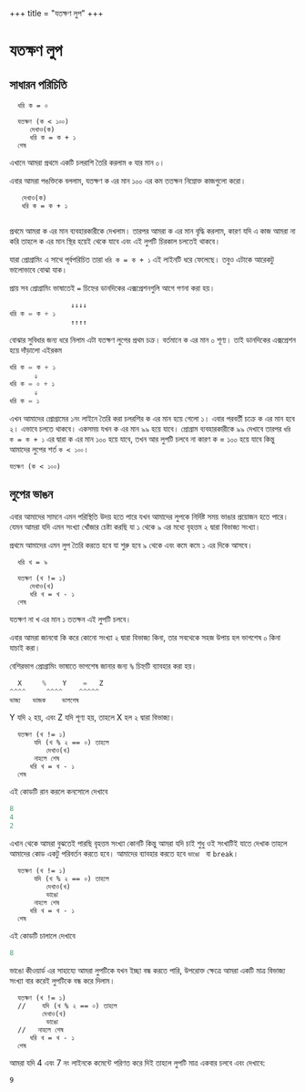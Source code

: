 +++
title = "যতক্ষণ লুপ"
+++

# যতক্ষণ লুপ

## সাধারন পরিচিতি

```go,linenos 
  ধরি ক = ০
 
  যতক্ষণ (ক < ১০০) 
     দেখাও(ক)
     ধরি ক = ক + ১
  শেষ
```

এখানে আমরা প্রথমে একটি চলরাশি তৈরি করলাম `ক` যার মান ০।

এবার আমরা পঙক্তিকে বললাম, যতক্ষণ ক এর মান ১০০ এর কম ততক্ষন নিম্নোক্ত কাজগুলো করো।

```go,linenos,linenostart=4
   দেখাও(ক)
   ধরি ক = ক + ১
   
```


প্রথমে আমরা ক এর মান ব্যবহারকারীকে দেখলাম। তারপর আমরা ক এর মান বৃদ্ধি করলাম, কারণ যদি এ কাজ আমরা না করি তাহলে ক এর মান স্থির হয়েই থেকে যাবে এবং এই লুপটি চিরকাল চলতেই থাকবে।

যারা প্রোগ্রামিং এ সাথে পূর্বপরিচিত তারা `ধরি ক = ক + ১` এই লাইনটি ধরে ফেলেছে। তবুও এটাকে আরেকটু ভালোভাবে বোঝা যাক। 

প্রায় সব প্রোগ্রামিং ভাষাতেই `=` চিহ্নের ডানদিকের এক্সপ্রেশনগুলি আগে গণনা করা হয়। 

```go
               ↓↓↓↓
ধরি ক = ক + ১
               ↑↑↑↑
```

বোঝার সুবিধার জন্য ধরে নিলাম এটা যতক্ষণ লুপের প্রথম চক্র। বর্তমানে ক এর মান ০ শূণ্য। তাই ডানদিকের এক্সপ্রেশন হয়ে দাঁড়ালো এইরকম 

```go
ধরি ক = ক + ১
      ⇓
ধরি ক = ০ + ১
      ⇓
ধরি ক = ১
```

এখন আমাদের প্রোগ্রামের ১নং লাইনে তৈরি করা চলরশির ক এর মান হয়ে গেলো ১। এবার পরবর্তী চক্রে ক এর মান হবে ২। এভাবে চলতে থাকবে। একসময় যখন ক এর মান ৯৯ হয়ে যাবে। প্রোগ্রাম ব্যবহারকারীকে ৯৯ দেখাবে তারপর `ধরি ক = ক + ১` এর দ্বারা ক এর মান ১০০ হয়ে যাবে, তখন আর লুপটি চলবে না কারণ ক = ১০০ হয়ে যাবে কিন্তু আমাদের লুপের শর্ত `ক < ১০০`।

```go,linenos,linenostart=3
যতক্ষণ (ক < ১০০) 
```

## লুপের ভাঙন

এবার আমাদের সামনে এমন পরিস্থিতি উদয় হতে পারে যখন আমাদের লুপকে নির্দিষ্ট সময় ভাঙার প্রয়োজন হতে পারে। যেমন আমরা যদি এমন সংখ্যা খোঁজার চেষ্টা করছি যা ১ থেকে ৯ এর মধ্যে বৃহত্তম ২ দ্বারা বিভাজ্য সংখ্যা।

প্রথমে আমাদের এমন লুপ তৈরি করতে হবে যা শুরু হবে ৯ থেকে এবং কমে কমে ১ এর দিকে আসবে।

```go,linenos 
  ধরি খ = ৯
 
  যতক্ষণ (খ != ১) 
     দেখাও(খ)
     ধরি খ = খ - ১
  শেষ
```

যতক্ষণ না খ এর মান ১ ততক্ষন এই লুপটি চলবে। 

এবার আমরা জানবো কি করে কোনো সংখ্যা ২ দ্বারা বিভাজ্য কিনা, তার সবথেকে সহজ উপায় হল ভাগশেষ ০ কিনা যাচাই করা।

বেশিরভাগ প্রোগ্রামিং ভাষাতে ভাগশেষ জানার জন্য `%` চিহ্নটি ব্যাবহার করা হয়।

```go
  X     %    Y    =   Z
^^^^     ^^^^    ^^^^^
ভাজ্য   ভাজক    ভাগশেষ
```

Y যদি ২ হয়, এবং Z যদি শূণ্য হয়, তাহলে X হল ২ দ্বারা বিভাজ্য।


```go,linenos,linenostart=3
  যতক্ষণ (খ != ১)
      যদি (খ % ২ == ০) তাহলে
         দেখাও(খ)
      নাহলে শেষ
     ধরি খ = খ - ১
  শেষ
```

এই কোডটি রান করলে কনসোলে দেখাবে

```go
8
4
2
```

এখান থেকে আমরা বুঝতেই পারছি বৃহত্তম সংখ্যা কোনটি কিন্তু আমরা যদি চাই শুধু ওই সংখাটিই যাতে দেখাক তাহলে আমাদের কোড একটু পরিবর্তন করতে হবে। আমাদের ব্যাবহার করতে হবে `ভাঙো ` বা `break`।

```go,linenos,linenostart=3
  যতক্ষণ (খ != ১)
      যদি (খ % ২ == ০) তাহলে
         দেখাও(খ)
         ভাঙো
      নাহলে শেষ
     ধরি খ = খ - ১
  শেষ
```

এই কোডটি চালালে দেখাবে

```go
8
```

ভাঙো কীওয়ার্ড এর সাহায্যে আমরা লুপটিকে যখন ইচ্ছা বন্ধ করতে পারি, উপরোক্ত ক্ষেত্রে আমরা একটি মাত্র বিভাজ্য সংখ্যা বার করেই লুপটিকে বন্ধ করে দিলাম।

```go,linenos,linenostart=3
  যতক্ষণ (খ != ১)
  //    যদি (খ % ২ == ০) তাহলে
        দেখাও(খ)
         ভাঙো
  //   নাহলে শেষ
     ধরি খ = খ - ১
  শেষ
```

আমরা যদি 4 এবং 7 নং লাইনকে কমেন্টে পরিণত করে দিই তাহলে লুপটি মাত্র একবার চলবে এবং দেখাবে:

```
9
```
